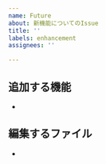 ```yaml
---
name: Future
about: 新機能についてのIssue
title: ''
labels: enhancement
assignees: ''

---
```


## 追加する機能
<!--追加する機能を具体的に箇条書きで-->
- 

## 編集するファイル
<!--既存するものであればそのファイル名を、新しく作成する場合は新しく作成するファイル名を記述-->
-
